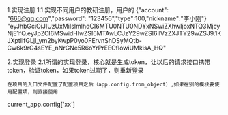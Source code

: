 1.实现注册
    1.1 实现不同用户的教研注册，用户的
{"account": "666@qq.com","password": "123456","type":100,"nickname":"李小刚"}
"eyJhbGciOiJIUzUxMiIsImlhdCI6MTU0NTU0NDYxNSwiZXhwIjoxNTQ3MjcyNjE1fQ.eyJpZCI6MSwidHlwZSI6MTAwLCJzY29wZSI6IlVzZXJTY29wZSJ9.1KJXptIlfGLjI_ym2byKwpP0yo0FErvnShDSyMQtb-Cw6k9rG4sEYE_nNrGNe5R6oYrPrEECfIowiUMkisA_HQ"

2.实现登录
    2.1所谓的实现登录，核心就是生成token，让以后的请求接口携带token，验证token，如果token过期了，则重新登录






    在项目的入口文件配置了配置项目之后（app.config.from_object）,如果在别的模块要使用配置项，则直接使用
current_app.config['xx']
